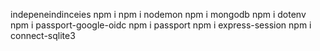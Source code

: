 indepeneindinceies npm i npm i nodemon npm i mongodb npm i dotenv npm i passport-google-oidc npm i passport npm i express-session npm i connect-sqlite3